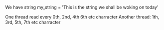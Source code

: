 We have string
my_string = 'This is the string we shall be woking on today'

One thread read every 0th,    2nd,   4th     6th     etc charracter
Another thread:           1th,    3rd,   5th,    7th     etc charracter 